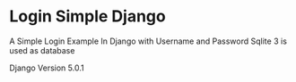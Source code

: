 #  Login Simple Django 
A Simple Login Example In Django with Username and Password
Sqlite 3 is used as database

Django Version 5.0.1 